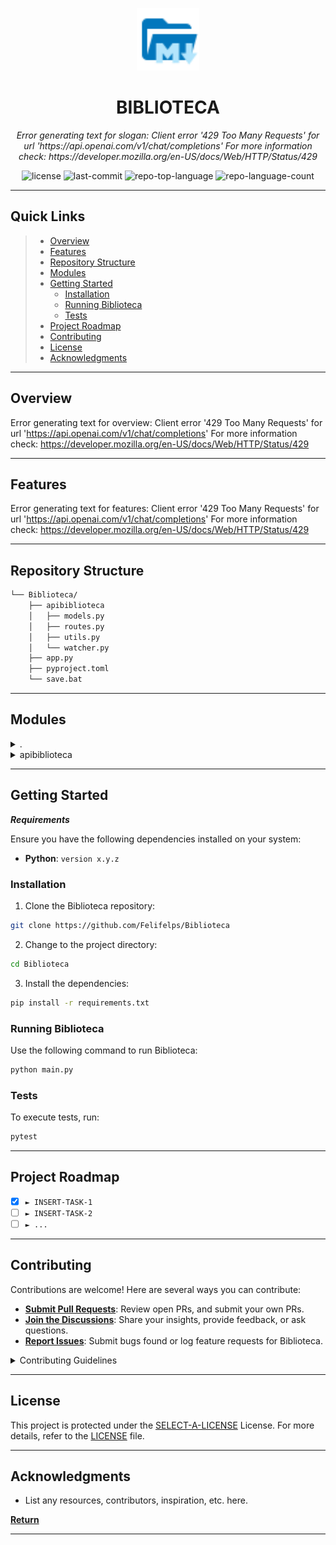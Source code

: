<p align="center">
  <img src="https://raw.githubusercontent.com/PKief/vscode-material-icon-theme/ec559a9f6bfd399b82bb44393651661b08aaf7ba/icons/folder-markdown-open.svg" width="100" />
</p>
<p align="center">
    <h1 align="center">BIBLIOTECA</h1>
</p>
<p align="center">
    <em>Error generating text for slogan: Client error '429 Too Many Requests' for url 'https://api.openai.com/v1/chat/completions'
For more information check: https://developer.mozilla.org/en-US/docs/Web/HTTP/Status/429</em>
</p>
<p align="center">
	<img src="https://img.shields.io/github/license/Felifelps/Biblioteca?style=default&color=0080ff" alt="license">
	<img src="https://img.shields.io/github/last-commit/Felifelps/Biblioteca?style=default&color=0080ff" alt="last-commit">
	<img src="https://img.shields.io/github/languages/top/Felifelps/Biblioteca?style=default&color=0080ff" alt="repo-top-language">
	<img src="https://img.shields.io/github/languages/count/Felifelps/Biblioteca?style=default&color=0080ff" alt="repo-language-count">
<p>
<p align="center">
	<!-- default option, no dependency badges. -->
</p>
<hr>

##  Quick Links

> - [ Overview](#-overview)
> - [ Features](#-features)
> - [ Repository Structure](#-repository-structure)
> - [ Modules](#-modules)
> - [ Getting Started](#-getting-started)
>   - [ Installation](#-installation)
>   - [ Running Biblioteca](#-running-Biblioteca)
>   - [ Tests](#-tests)
> - [ Project Roadmap](#-project-roadmap)
> - [ Contributing](#-contributing)
> - [ License](#-license)
> - [ Acknowledgments](#-acknowledgments)

---

##  Overview

Error generating text for overview: Client error '429 Too Many Requests' for url 'https://api.openai.com/v1/chat/completions'
For more information check: https://developer.mozilla.org/en-US/docs/Web/HTTP/Status/429

---

##  Features

Error generating text for features: Client error '429 Too Many Requests' for url 'https://api.openai.com/v1/chat/completions'
For more information check: https://developer.mozilla.org/en-US/docs/Web/HTTP/Status/429

---

##  Repository Structure

```sh
└── Biblioteca/
    ├── apibiblioteca
    │   ├── models.py
    │   ├── routes.py
    │   ├── utils.py
    │   └── watcher.py
    ├── app.py
    ├── pyproject.toml
    └── save.bat
```

---

##  Modules

<details closed><summary>.</summary>

| File                                                                                 | Summary                                                                                                                                                                                                                      |
| ---                                                                                  | ---                                                                                                                                                                                                                          |
| [.gitignore](https://github.com/Felifelps/Biblioteca/blob/master/.gitignore)         | Error generating text for .gitignore: Client error '429 Too Many Requests' for url 'https://api.openai.com/v1/chat/completions'
For more information check: https://developer.mozilla.org/en-US/docs/Web/HTTP/Status/429     |
| [app.py](https://github.com/Felifelps/Biblioteca/blob/master/app.py)                 | Error generating text for app.py: Client error '429 Too Many Requests' for url 'https://api.openai.com/v1/chat/completions'
For more information check: https://developer.mozilla.org/en-US/docs/Web/HTTP/Status/429         |
| [poetry.lock](https://github.com/Felifelps/Biblioteca/blob/master/poetry.lock)       | Error generating text for poetry.lock: Client error '429 Too Many Requests' for url 'https://api.openai.com/v1/chat/completions'
For more information check: https://developer.mozilla.org/en-US/docs/Web/HTTP/Status/429    |
| [pyproject.toml](https://github.com/Felifelps/Biblioteca/blob/master/pyproject.toml) | Error generating text for pyproject.toml: Client error '429 Too Many Requests' for url 'https://api.openai.com/v1/chat/completions'
For more information check: https://developer.mozilla.org/en-US/docs/Web/HTTP/Status/429 |
| [save.bat](https://github.com/Felifelps/Biblioteca/blob/master/save.bat)             | Error generating text for save.bat: Client error '429 Too Many Requests' for url 'https://api.openai.com/v1/chat/completions'
For more information check: https://developer.mozilla.org/en-US/docs/Web/HTTP/Status/429       |

</details>

<details closed><summary>apibiblioteca</summary>

| File                                                                                       | Summary                                                                                                                                                                                                                                |
| ---                                                                                        | ---                                                                                                                                                                                                                                    |
| [models.py](https://github.com/Felifelps/Biblioteca/blob/master/apibiblioteca\models.py)   | Error generating text for apibiblioteca\models.py: Client error '429 Too Many Requests' for url 'https://api.openai.com/v1/chat/completions'
For more information check: https://developer.mozilla.org/en-US/docs/Web/HTTP/Status/429  |
| [routes.py](https://github.com/Felifelps/Biblioteca/blob/master/apibiblioteca\routes.py)   | Error generating text for apibiblioteca\routes.py: Client error '429 Too Many Requests' for url 'https://api.openai.com/v1/chat/completions'
For more information check: https://developer.mozilla.org/en-US/docs/Web/HTTP/Status/429  |
| [utils.py](https://github.com/Felifelps/Biblioteca/blob/master/apibiblioteca\utils.py)     | Error generating text for apibiblioteca\utils.py: Client error '429 Too Many Requests' for url 'https://api.openai.com/v1/chat/completions'
For more information check: https://developer.mozilla.org/en-US/docs/Web/HTTP/Status/429   |
| [watcher.py](https://github.com/Felifelps/Biblioteca/blob/master/apibiblioteca\watcher.py) | Error generating text for apibiblioteca\watcher.py: Client error '429 Too Many Requests' for url 'https://api.openai.com/v1/chat/completions'
For more information check: https://developer.mozilla.org/en-US/docs/Web/HTTP/Status/429 |

</details>

---

##  Getting Started

***Requirements***

Ensure you have the following dependencies installed on your system:

* **Python**: `version x.y.z`

###  Installation

1. Clone the Biblioteca repository:

```sh
git clone https://github.com/Felifelps/Biblioteca
```

2. Change to the project directory:

```sh
cd Biblioteca
```

3. Install the dependencies:

```sh
pip install -r requirements.txt
```

###  Running Biblioteca

Use the following command to run Biblioteca:

```sh
python main.py
```

###  Tests

To execute tests, run:

```sh
pytest
```

---

##  Project Roadmap

- [X] `► INSERT-TASK-1`
- [ ] `► INSERT-TASK-2`
- [ ] `► ...`

---

##  Contributing

Contributions are welcome! Here are several ways you can contribute:

- **[Submit Pull Requests](https://github/Felifelps/Biblioteca/blob/main/CONTRIBUTING.md)**: Review open PRs, and submit your own PRs.
- **[Join the Discussions](https://github/Felifelps/Biblioteca/discussions)**: Share your insights, provide feedback, or ask questions.
- **[Report Issues](https://github/Felifelps/Biblioteca/issues)**: Submit bugs found or log feature requests for Biblioteca.

<details closed>
    <summary>Contributing Guidelines</summary>

1. **Fork the Repository**: Start by forking the project repository to your GitHub account.
2. **Clone Locally**: Clone the forked repository to your local machine using a Git client.
   ```sh
   git clone https://github.com/Felifelps/Biblioteca
   ```
3. **Create a New Branch**: Always work on a new branch, giving it a descriptive name.
   ```sh
   git checkout -b new-feature-x
   ```
4. **Make Your Changes**: Develop and test your changes locally.
5. **Commit Your Changes**: Commit with a clear message describing your updates.
   ```sh
   git commit -m 'Implemented new feature x.'
   ```
6. **Push to GitHub**: Push the changes to your forked repository.
   ```sh
   git push origin new-feature-x
   ```
7. **Submit a Pull Request**: Create a PR against the original project repository. Clearly describe the changes and their motivations.

Once your PR is reviewed and approved, it will be merged into the main branch.

</details>

---

##  License

This project is protected under the [SELECT-A-LICENSE](https://choosealicense.com/licenses) License. For more details, refer to the [LICENSE](https://choosealicense.com/licenses/) file.

---

##  Acknowledgments

- List any resources, contributors, inspiration, etc. here.

[**Return**](#-quick-links)

---
